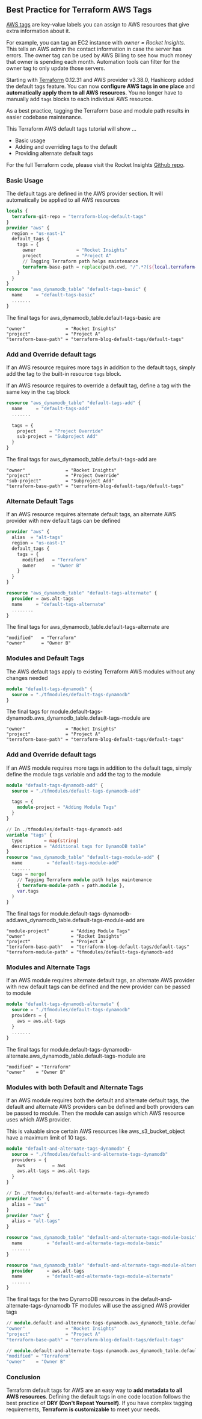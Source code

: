 ## Best Practice for Terraform AWS Tags

[AWS tags](https://docs.aws.amazon.com/general/latest/gr/aws_tagging.html) are key-value labels you can assign to AWS resources 
that give extra information about it. 

For example, you can tag an EC2 instance with _owner = Rocket Insights_. This tells an AWS admin the contact information 
in case the server has errors. The owner tag can be used by AWS Billing to see how much money that owner is spending
each month. Automation tools can filter for the owner tag to only update those servers.

Starting with [Terraform](https://www.terraform.io/) 0.12.31 and AWS provider v3.38.0, Hashicorp added the default tags feature.
You can now **configure AWS tags in one place** and **automatically apply them to all AWS resources**. You no longer have to manually 
add `tags` blocks to each individual AWS resource. 

As a best practice, tagging the Terraform base and module path results in easier codebase maintenance.

This Terraform AWS default tags tutorial will show ...
* Basic usage
* Adding and overriding tags to the default
* Providing alternate default tags

For the full Terraform code, please visit the Rocket Insights [Github repo](https://github.com/rocketinsights/terraform-blog-default-tags/tree/main).

### Basic Usage

The default tags are defined in the AWS provider section. It will automatically be applied
to all AWS resources

```terraform
locals {
  terraform-git-repo = "terraform-blog-default-tags"
}
provider "aws" {
  region = "us-east-1"
  default_tags {
    tags = {
	  owner               = "Rocket Insights"	
      project             = "Project A"
      // Tagging Terraform path helps maintenance
      terraform-base-path = replace(path.cwd, "/^.*?(${local.terraform-git-repo}\\/)/", "$1")
    }
  }
}
resource "aws_dynamodb_table" "default-tags-basic" {
  name     = "default-tags-basic"
  .......
}

``` 
The final tags for aws_dynamodb_table.default-tags-basic are

```
"owner"               = "Rocket Insights"
"project"             = "Project A"
"terraform-base-path" = "terraform-blog-default-tags/default-tags"
```

### Add and Override default tags
If an AWS resource requires more tags in addition to the default tags, simply add the tag to the
built-in resource `tags` block.

If an AWS resource requires to override a default tag, define a tag with the same key in the `tag`
block

```terraform
resource "aws_dynamodb_table" "default-tags-add" {
  name     = "default-tags-add"
  .......
  
  tags = {
    project     = "Project Override"
    sub-project = "Subproject Add"
  }
}

```  
The final tags for aws_dynamodb_table.default-tags-add are

```
"owner"               = "Rocket Insights"
"project"             = "Project Override"
"sub-project"         = "Subproject Add"
"terraform-base-path" = "terraform-blog-default-tags/default-tags"
```

### Alternate Default Tags
If an AWS resource requires alternate default tags, an alternate AWS provider with new default tags can be defined

```terraform
provider "aws" {
  alias  = "alt-tags"
  region = "us-east-1"
  default_tags {
    tags = {
      modified   = "Terraform"
      owner      = "Owner B"
    }
  }
}

resource "aws_dynamodb_table" "default-tags-alternate" {
  provider = aws.alt-tags
  name     = "default-tags-alternate"
  ........
}
```
The final tags for aws_dynamodb_table.default-tags-alternate are
```
"modified"   = "Terraform"
"owner"      = "Owner B"
```

### Modules and Default Tags
The AWS default tags apply to existing Terraform AWS modules without any changes needed

```terraform
module "default-tags-dynamodb" {
  source = "./tfmodules/default-tags-dynamodb"
}
```
The final tags for module.default-tags-dynamodb.aws_dynamodb_table.default-tags-module are
```
"owner"               = "Rocket Insights"
"project"             = "Project A"
"terraform-base-path" = "terraform-blog-default-tags/default-tags"
```

### Add and Override default tags
If an AWS module requires more tags in addition to the default tags, simply define the module tags 
variable and add the tag to the module

```terraform
module "default-tags-dynamodb-add" {
  source = "./tfmodules/default-tags-dynamodb-add"

  tags = {
    module-project = "Adding Module Tags"
  }
}
```
```terraform
// In ./tfmodules/default-tags-dynamodb-add
variable "tags" {
  type        = map(string)
  description = "Additional tags for DynamoDB table"
}
resource "aws_dynamodb_table" "default-tags-module-add" {
  name         = "default-tags-module-add"
  .......
  tags = merge(
    // Tagging Terraform module path helps maintenance      
    { terraform-module-path = path.module },
    var.tags
  )
}
```
The final tags for module.default-tags-dynamodb-add.aws_dynamodb_table.default-tags-module-add are
```
"module-project"        = "Adding Module Tags"
"owner"                 = "Rocket Insights"
"project"               = "Project A"
"terraform-base-path"   = "terraform-blog-default-tags/default-tags"
"terraform-module-path" = "tfmodules/default-tags-dynamodb-add
```

### Modules and Alternate Tags
If an AWS module requires alternate default tags, an alternate AWS provider with new default tags can be defined
and the new provider can be passed to module

```terraform
module "default-tags-dynamodb-alternate" {
  source = "./tfmodules/default-tags-dynamodb"
  providers = {
    aws = aws.alt-tags
  }
  .......
}
```
The final tags for module.default-tags-dynamodb-alternate.aws_dynamodb_table.default-tags-module are
```
"modified" = "Terraform"
"owner"    = "Owner B"
```
### Modules with both Default and Alternate Tags
If an AWS module requires both the default and alternate default tags, the default and alternate AWS providers can be defined
and both providers can be passed to module. Then the module can assign which AWS resource uses which AWS provider.

This is valuable since certain AWS resources like aws_s3_bucket_object have a maximum limit of 10 tags.

```terraform
module "default-and-alternate-tags-dynamodb" {
  source = "./tfmodules/default-and-alternate-tags-dynamodb"
  providers = {
    aws          = aws
    aws.alt-tags = aws.alt-tags
  }
}
```

```terraform
// In ./tfmodules/default-and-alternate-tags-dynamodb
provider "aws" {
  alias = "aws"
}
provider "aws" {
  alias = "alt-tags"
}

resource "aws_dynamodb_table" "default-and-alternate-tags-module-basic" {
  name         = "default-and-alternate-tags-module-basic"
  .......
}

resource "aws_dynamodb_table" "default-and-alternate-tags-module-alternate" {
  provider     = aws.alt-tags
  name         = "default-and-alternate-tags-module-alternate"
  .......
}
```
The final tags for the two DynamoDB resources in the default-and-alternate-tags-dynamodb TF modules
will use the assigned AWS provider tags
```terraform
// module.default-and-alternate-tags-dynamodb.aws_dynamodb_table.default-and-alternate-tags-module-basic
"owner"               = "Rocket Insights"
"project"             = "Project A"
"terraform-base-path" = "terraform-blog-default-tags/default-tags"
```
```terraform
// module.default-and-alternate-tags-dynamodb.aws_dynamodb_table.default-and-alternate-tags-module-alternate
"modified" = "Terraform"
"owner"    = "Owner B"
```

### Conclusion
Terraform default tags for AWS are an easy way to **add metadata to all AWS resources**.
Defining the default tags in one code location follows the best practice of **DRY (Don't Repeat Yourself)**.
If you have complex tagging requirements, **Terraform is customizable** to meet your needs.
